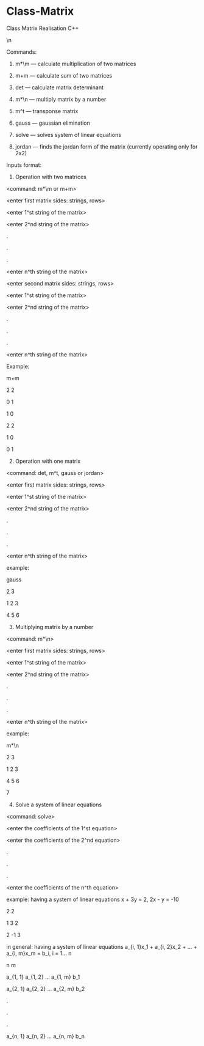# Class-Matrix
Class Matrix Realisation C++

\n

Commands:
  1) m*\m — calculate multiplication of two matrices

  2) m+m — calculate sum of two matrices

  3) det — calculate matrix determinant

  4) m*\n — multiply matrix by a number

  5) m^t — transponse matrix

  6) gauss — gaussian elimination

  7) solve — solves system of linear equations

  8) jordan — finds the jordan form of the matrix (currently operating only for 2x2)




Inputs format:


1) Operation with two matrices


  <command: m*\m or m+m>
  
  <enter first matrix sides: strings, rows>
  
  <enter 1^st string of the matrix>
  
  <enter 2^nd string of the matrix>
  
  
  .
  
  .
  
  .
  
  <enter n^th string of the matrix>
  
  <enter second matrix sides: strings, rows>
  
  <enter 1^st string of the matrix>
  
  <enter 2^nd string of the matrix>
  
  .
  
  .
  
  .
  
  <enter n^th string of the matrix>
    
  Example:
  
  m+m
  
  2 2
  
  0 1
  
  1 0
  
  2 2
  
  1 0
  
  0 1
    
    
2) Operation with one matrix


  <command: det, m^t, gauss or jordan>
  
  <enter first matrix sides: strings, rows>
  
  <enter 1^st string of the matrix>
  
  <enter 2^nd string of the matrix>
  
  .
  
  .
  
  .
  
  <enter n^th string of the matrix>
  
  
  example:
  
  gauss
  
  2 3
  
  1 2 3
  
  4 5 6
  
  
3) Multiplying matrix by a number

  <command: m*\n>
  
  <enter first matrix sides: strings, rows>
  
  <enter 1^st string of the matrix>
  
  <enter 2^nd string of the matrix>
  
  .
  
  .
  
  .
  
  <enter n^th string of the matrix>
  
  <enter a number to multiply the matrix>
  
  
  example:
  
  m*\n
  
  2 3
  
  1 2 3
  
  4 5 6
  
  7
  
4) Solve a system of linear equations
  
  <command: solve>
    
  <enter the number of equations and the number of variables>
    
  <enter the coefficients of the 1^st equation>
    
  <enter the coefficients of the 2^nd equation>
    
  .
    
  .
    
  .
    
  <enter the coefficients of the n^th equation>
    
    
  example: having a system of linear equations x + 3y = 2, 2x - y = -10
  
  2 2
    
  1 3 2
    
  2 -1 3
    
    
 in general: having a system of linear equations a_{i, 1}x_1 + a_{i, 2}x_2 + ... + a_{i, m}x_m = b_i, i = 1... n
 
 n m
    
 a_{1, 1} a_{1, 2} ... a_{1, m} b_1
    
 a_{2, 1} a_{2, 2} ... a_{2, m} b_2
    
 .
    
 .
    
 .
    
 a_{n, 1} a_{n, 2} ... a_{n, m} b_n
 



